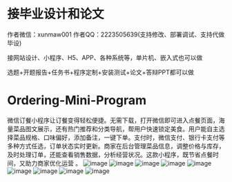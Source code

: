 # 接毕业设计和论文
作者微信：xunmaw001  作者QQ：2223505639(支持修改、部署调试、支持代做毕设)

接网站设计、小程序、H5、APP、各种系统等，单片机、嵌入式也可以做

选题+开题报告+任务书+程序定制+安装测试+论文+答辩PPT都可以做
# Ordering-Mini-Program
微信订餐小程序让订餐变得轻松便捷。无需下载，打开微信即可进入点餐页面，海量菜品图文展示，还有热门推荐和分类导航，帮用户快速锁定美食。用户能自主选择菜品规格、口味偏好，添加备注，一键下单。支付时，微信支付、银行卡支付等多种方式任选，订单状态实时更新。商家在后台管理菜品信息，调整价格与库存，及时处理订单，还能查看销售数据，分析经营状况。这款小程序，既节省点餐时间，又助力商家优化运营 。
![image](https://github.com/user-attachments/assets/e2a92e05-09ec-412b-af3b-9b3f55b7a775)
![image](https://github.com/user-attachments/assets/568c7c9b-0123-4ed2-bf12-29ad5199728e)
![image](https://github.com/user-attachments/assets/5ac1255a-ea08-478e-8ca2-05bc8e20aee2)
![image](https://github.com/user-attachments/assets/e6133fb2-0cfd-4cb9-b674-ac4d4bfd1e00)
![image](https://github.com/user-attachments/assets/0420dff6-5229-42b0-a556-bbedb823b38a)
![image](https://github.com/user-attachments/assets/20074a3e-ee49-4bd6-a73a-c85c02476e85)
![image](https://github.com/user-attachments/assets/1e8c89db-04e7-4afa-9a52-010788a76a7b)
![image](https://github.com/user-attachments/assets/d3059206-a254-416c-b577-7f975ceed3bf)
![image](https://github.com/user-attachments/assets/06fc1d65-9be4-4a47-8a7a-1dc5becf2c88)
